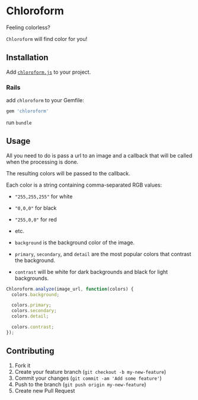 Chloroform
==========

Feeling colorless?

`Chloroform` will find color for you!

Installation
------------

Add [`chloroform.js`](https://rawgithub.com/jeffpeterson/chloroform/master/app/assets/javascripts/chloroform.js.coffee) to your project.


### Rails

add `chloroform` to your Gemfile:

```ruby
gem 'chloroform'
```

run `bundle`


Usage
-----

All you need to do is pass a url to an image and a callback that will
be called when the processing is done.

The resulting colors will be passed to the callback.

Each color is a string containing comma-separated RGB values:

- `"255,255,255"` for white
- `"0,0,0"` for black
- `"255,0,0"` for red
- etc.

- `background` is the background color of the image.

- `primary`, `secondary`, and `detail` are the most popular colors that
  contrast the background.

- `contrast` will be white for dark backgrounds and
  black for light backgrounds.

```javascript
Chloroform.analyze(image_url, function(colors) {
  colors.background;

  colors.primary;
  colors.secondary;
  colors.detail;

  colors.contrast;
});
```

Contributing
------------

1. Fork it
2. Create your feature branch (`git checkout -b my-new-feature`)
3. Commit your changes (`git commit -am 'Add some feature'`)
4. Push to the branch (`git push origin my-new-feature`)
5. Create new Pull Request
